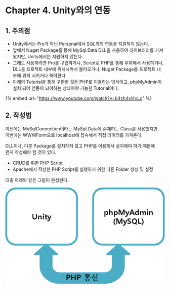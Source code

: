 # Chapter 4. Unity와의 연동

## 1. 주의점

* Unity에서는 Pro가 아닌 Personal에서 SQL와의 연동을 지원하지 않는다.
* 앞에서 Nuget Package를 통해 MySql.Data DLL을 사용하여 라이브러리를 가져왔지만, Unity에서는 지원하지 않는다.
* 그래도 사용하려면 Pro를 구입하거나, Script로 PHP를 통해 우회해서 사용하거나,  DLL을 프로젝트 내부에 위치시켜서 불러오거나, Nuget Package를 프로젝트 내부에 위치 시키거나 해야한다.
* 아래의 Tutorial을 통해 구한한 것은 PHP를 이용하는 방식이고, phpMyAdmin이 설치 되어 연동이  되야하는 상태여야 가능한 Tutorial이다.

{% embed url="https://www.youtube.com/watch?v=b4zh4xl4vLc" %}



## 2. 작성법

이전에는 MySqlConnection이라는 MySql.Data에 존재하는 Class를 사용했지만,  
이번에는 WWWForm으로 localhost에 접속해서 직접 데이터를 가져온다.

DLL이나, 다른 Package를 설치하지 않고 PHP를 이용해서 설치해야 하기 때문에   
먼저 작성해야 할 것이 있다.

* CRUD를 위한 PHP Script
* Apache에서 작성한 PHP Script를 실행하기 위한 다른 Folder 생성 및 설정

대충 아래와 같은 그림이 완성된다.

![](../../../.gitbook/assets/image%20%28283%29.png)


